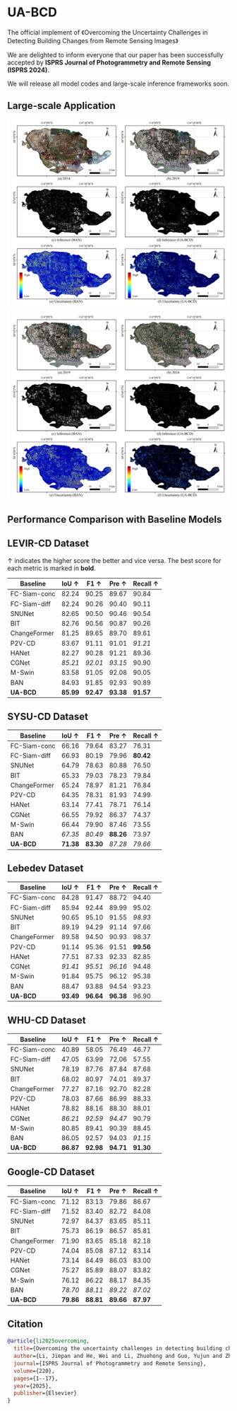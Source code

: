 # UA-BCD
The official implement of 《Overcoming the Uncertainty Challenges in Detecting Building Changes from Remote Sensing Images》

We are delighted to inform everyone that our paper has been successfully accepted by **ISPRS Journal of Photogrammetry and Remote Sensing (ISPRS 2024)**.

We will release all model codes and large-scale inference frameworks soon.
## Large-scale Application

![2014-2019, Dongxihu Distinct, Wuhan City](2014_2019.png)

![2019-2024, Dongxihu Distinct, Wuhan City](2019_2024.png)

## Performance Comparison with Baseline Models

## LEVIR-CD Dataset

$\uparrow$ indicates the higher score the better and vice versa. The best score for each metric is marked in **bold**. 

| Baseline       | IoU $\uparrow$ | F1 $\uparrow$ | Pre $\uparrow$ | Recall $\uparrow$ |
|----------------|----------------|---------------|----------------|-------------------|
| FC-Siam-conc   | 82.24          | 90.25         | 89.67          | 90.84             |
| FC-Siam-diff   | 82.24          | 90.26         | 90.40          | 90.11             |
| SNUNet         | 82.65          | 90.50         | 90.46          | 90.54             |
| BIT            | 82.76          | 90.56         | 90.87          | 90.26             |
| ChangeFormer   | 81.25          | 89.65         | 89.70          | 89.61             |
| P2V-CD         | 83.67          | 91.11         | 91.01          | _91.21_           |
| HANet          | 82.27          | 90.28         | 91.21          | 89.36             |
| CGNet          | _85.21_        | _92.01_       | _93.15_        | 90.90             |
| M-Swin         | 83.58          | 91.05         | 92.08          | 90.05             |
| BAN            | 84.93          | 91.85         | 92.93          | 90.89             |
| **UA-BCD**     | **85.99**      | **92.47**     | **93.38**      | **91.57**         |

## SYSU-CD Dataset

| Baseline       | IoU $\uparrow$ | F1 $\uparrow$ | Pre $\uparrow$ | Recall $\uparrow$ |
|----------------|----------------|---------------|----------------|-------------------|
| FC-Siam-conc   | 66.16          | 79.64         | 83.27          | 76.31             |
| FC-Siam-diff   | 66.93          | 80.19         | 79.96          | **80.42**         |
| SNUNet         | 64.79          | 78.63         | 80.88          | 76.50             |
| BIT            | 65.33          | 79.03         | 78.23          | 79.84             |
| ChangeFormer   | 65.24          | 78.97         | 81.21          | 76.84             |
| P2V-CD         | 64.35          | 78.31         | 81.93          | 74.99             |
| HANet          | 63.14          | 77.41         | 78.71          | 76.14             |
| CGNet          | 66.55          | 79.92         | 86.37          | 74.37             |
| M-Swin         | 66.44          | 79.90         | 87.46          | 73.55             |
| BAN            | _67.35_        | _80.49_       | **88.26**      | 73.97             |
| **UA-BCD**     | **71.38**      | **83.30**     | _87.28_        | _79.66_           |

## Lebedev Dataset

| Baseline       | IoU $\uparrow$ | F1 $\uparrow$ | Pre $\uparrow$ | Recall $\uparrow$ |
|----------------|----------------|---------------|----------------|-------------------|
| FC-Siam-conc   | 84.28          | 91.47         | 88.72          | 94.40             |
| FC-Siam-diff   | 85.94          | 92.44         | 89.99          | 95.02             |
| SNUNet         | 90.65          | 95.10         | 91.55          | _98.93_           |
| BIT            | 89.19          | 94.29         | 91.14          | 97.66             |
| ChangeFormer   | 89.58          | 94.50         | 90.93          | 98.37             |
| P2V-CD         | 91.14          | 95.36         | 91.51          | **99.56**         |
| HANet          | 77.51          | 87.33         | 92.33          | 82.85             |
| CGNet          | _91.41_        | _95.51_       | _96.16_        | 94.48             |
| M-Swin         | 91.84          | 95.75         | 96.12          | 95.38             |
| BAN            | 88.47          | 93.88         | 94.54          | 93.23             |
| **UA-BCD**     | **93.49**      | **96.64**     | **96.38**      | 96.90             |

## WHU-CD Dataset

| Baseline       | IoU $\uparrow$ | F1 $\uparrow$ | Pre $\uparrow$ | Recall $\uparrow$ |
|----------------|----------------|---------------|----------------|-------------------|
| FC-Siam-conc   | 40.89          | 58.05         | 76.49          | 46.77             |
| FC-Siam-diff   | 47.05          | 63.99         | 72.06          | 57.55             |
| SNUNet         | 78.19          | 87.76         | 87.84          | 87.68             |
| BIT            | 68.02          | 80.97         | 74.01          | 89.37             |
| ChangeFormer   | 77.27          | 87.16         | 92.70          | 82.28             |
| P2V-CD         | 78.03          | 87.66         | 86.99          | 88.33             |
| HANet          | 78.82          | 88.16         | 88.30          | 88.01             |
| CGNet          | _86.21_        | _92.59_       | _94.47_        | 90.79             |
| M-Swin         | 80.85          | 89.41         | 90.39          | 88.45             |
| BAN            | 86.05          | 92.57         | 94.03          | _91.15_           |
| **UA-BCD**     | **86.87**      | **92.98**     | **94.71**      | **91.30**         |

## Google-CD Dataset

| Baseline       | IoU $\uparrow$ | F1 $\uparrow$ | Pre $\uparrow$ | Recall $\uparrow$ |
|----------------|----------------|---------------|----------------|-------------------|
| FC-Siam-conc   | 71.12          | 83.13         | 79.86          | 86.67             |
| FC-Siam-diff   | 71.52          | 83.40         | 82.72          | 84.08             |
| SNUNet         | 72.97          | 84.37         | 83.65          | 85.11             |
| BIT            | 75.73          | 86.19         | 86.57          | 85.81             |
| ChangeFormer   | 71.90          | 83.65         | 85.18          | 82.18             |
| P2V-CD         | 74.04          | 85.08         | 87.12          | 83.14             |
| HANet          | 73.14          | 84.49         | 86.03          | 83.00             |
| CGNet          | 75.27          | 85.89         | 88.07          | 83.82             |
| M-Swin         | 76.12          | 86.22         | 88.17          | 84.35             |
| BAN            | _78.70_        | _88.11_       | _89.22_        | _87.02_           |
| **UA-BCD**     | **79.86**      | **88.81**     | **89.66**      | **87.97** 


## Citation

```bibtex
@article{li2025overcoming,
  title={Overcoming the uncertainty challenges in detecting building changes from remote sensing images},
  author={Li, Jiepan and He, Wei and Li, Zhuohong and Guo, Yujun and Zhang, Hongyan},
  journal={ISPRS Journal of Photogrammetry and Remote Sensing},
  volume={220},
  pages={1--17},
  year={2025},
  publisher={Elsevier}
}
